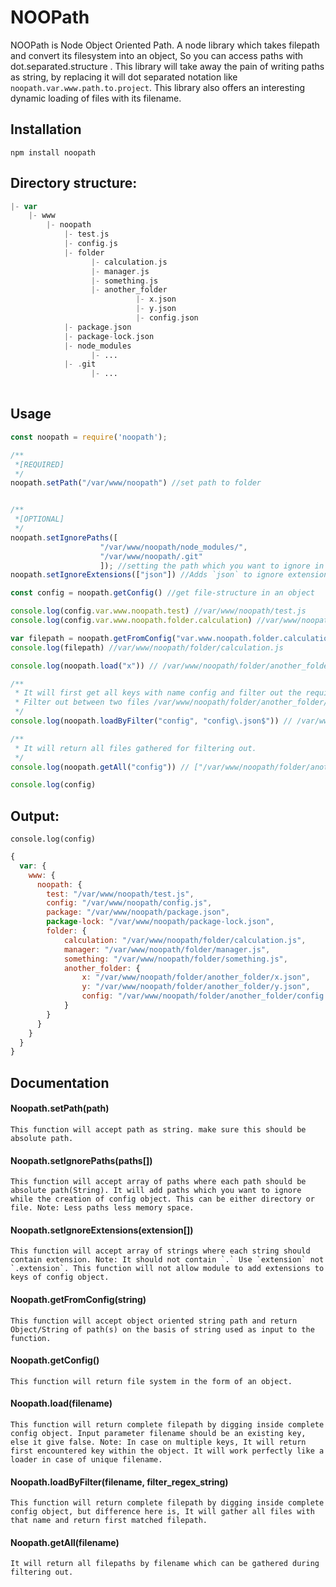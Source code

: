 # NOOPath
NOOPath is Node Object Oriented Path. A node library which takes filepath and convert its filesystem into an object, So you can access paths with dot.separated.structure . This library will take away the pain of writing paths as string, by replacing it will dot separated notation like `noopath.var.www.path.to.project`. This library also offers an interesting dynamic loading of files with its filename.


## Installation
`npm install noopath`

## Directory structure:

```php
|- var
    |- www
        |- noopath
            |- test.js
            |- config.js
            |- folder
                  |- calculation.js
                  |- manager.js
                  |- something.js
                  |- another_folder
                            |- x.json
                            |- y.json
                            |- config.json
            |- package.json
            |- package-lock.json
            |- node_modules
                  |- ...
            |- .git
                  |- ...
            
```

## Usage

```javascript
const noopath = require('noopath');

/**
 *[REQUIRED]
 */
noopath.setPath("/var/www/noopath") //set path to folder


/**
 *[OPTIONAL]
 */
noopath.setIgnorePaths([
                    "/var/www/noopath/node_modules/",
                    "/var/www/noopath/.git"
                    ]); //setting the path which you want to ignore in creation of object
noopath.setIgnoreExtensions(["json"]) //Adds `json` to ignore extensions, `js` is already there.

const config = noopath.getConfig() //get file-structure in an object

console.log(config.var.www.noopath.test) //var/www/noopath/test.js
console.log(config.var.www.noopath.folder.calculation) //var/www/noopath/folder/calculation.js

var filepath = noopath.getFromConfig("var.www.noopath.folder.calculation")
console.log(filepath) //var/www/noopath/folder/calculation.js

console.log(noopath.load("x")) // /var/www/noopath/folder/another_folder/x.json

/**
 * It will first get all keys with name config and filter out the required one.
 * Filter out between two files /var/www/noopath/folder/another_folder/config.json,  /var/www/noopath/config.js
 */
console.log(noopath.loadByFilter("config", "config\.json$")) // /var/www/noopath/folder/another_folder/config.json

/**
 * It will return all files gathered for filtering out.
 */
console.log(noopath.getAll("config")) // ["/var/www/noopath/folder/another_folder/config.json",  "/var/www/noopath/config.js"]

console.log(config)
```

## Output:

```console.log(config)```
```javascript
{
  var: {
    www: {
      noopath: {
        test: "/var/www/noopath/test.js",
        config: "/var/www/noopath/config.js",
        package: "/var/www/noopath/package.json",
        package-lock: "/var/www/noopath/package-lock.json",
        folder: {
            calculation: "/var/www/noopath/folder/calculation.js",
            manager: "/var/www/noopath/folder/manager.js",
            something: "/var/www/noopath/folder/something.js",
            another_folder: {
                x: "/var/www/noopath/folder/another_folder/x.json",
                y: "/var/www/noopath/folder/another_folder/y.json",
                config: "/var/www/noopath/folder/another_folder/config.json",
            }
        }
      }
    }
  }
}
```
## Documentation

#### Noopath.setPath(path)
```
This function will accept path as string. make sure this should be absolute path.
```

#### Noopath.setIgnorePaths(paths[])
```
This function will accept array of paths where each path should be absolute path(String). It will add paths which you want to ignore while the creation of config object. This can be either directory or file. Note: Less paths less memory space.
```

#### Noopath.setIgnoreExtensions(extension[])
```
This function will accept array of strings where each string should contain extension. Note: It should not contain `.` Use `extension` not `.extension`. This function will not allow module to add extensions to keys of config object.
```

#### Noopath.getFromConfig(string)
```
This function will accept object oriented string path and return Object/String of path(s) on the basis of string used as input to the function.
```

#### Noopath.getConfig()
```
This function will return file system in the form of an object.
```

#### Noopath.load(filename)
```
This function will return complete filepath by digging inside complete config object. Input parameter filename should be an existing key, else it give false. Note: In case on multiple keys, It will return first encountered key within the object. It will work perfectly like a loader in case of unique filename.
```
#### Noopath.loadByFilter(filename, filter_regex_string)
```
This function will return complete filepath by digging inside complete config object, but difference here is, It will gather all files with that name and return first matched filepath.
```

#### Noopath.getAll(filename)
```
It will return all filepaths by filename which can be gathered during filtering out.
```

